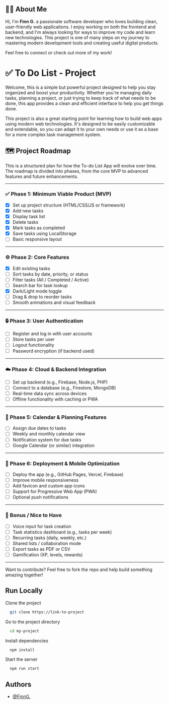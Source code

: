 
## 👨‍💻 About Me

Hi, I'm  **Finn G.**  a passionate software developer who loves building clean, user-friendly web applications. I enjoy working on both the frontend and backend, and I'm always looking for ways to improve my code and learn new technologies. This project is one of many steps on my journey to mastering modern development tools and creating useful digital products.

Feel free to connect or check out more of my work!



# ✅ To Do List - Project

Welcome, this is a simple but powerful project designed to help you stay organized and boost your productivity. Whether you're managing daily tasks, planning a project, or just trying to keep track of what needs to be done, this app provides a clean and efficient interface to help you get things done.

This project is also a great starting point for learning how to build web apps using modern web technologies. It's designed to be easily customizable and extendable, so you can adapt it to your own needs or use it as a base for a more complex task management system.


## 🗺️ Project Roadmap

This is a structured plan for how the To-do List App will evolve over time. The roadmap is divided into phases, from the core MVP to advanced features and future enhancements.

---

### ✅ Phase 1: Minimum Viable Product (MVP)

- [x] Set up project structure (HTML/CSS/JS or framework)
- [x] Add new tasks
- [x] Display task list
- [x] Delete tasks
- [x] Mark tasks as completed
- [x] Save tasks using LocalStorage
- [ ] Basic responsive layout

---

### ⚙️ Phase 2: Core Features

- [x] Edit existing tasks  
- [ ] Sort tasks by date, priority, or status  
- [ ] Filter tasks (All / Completed / Active)  
- [ ] Search bar for task lookup  
- [x] Dark/Light mode toggle  
- [ ] Drag & drop to reorder tasks  
- [ ] Smooth animations and visual feedback

---

### 🔒 Phase 3: User Authentication

- [ ] Register and log in with user accounts  
- [ ] Store tasks per user  
- [ ] Logout functionality  
- [ ] Password encryption (if backend used)

---

### ☁️ Phase 4: Cloud & Backend Integration

- [ ] Set up backend (e.g., Firebase, Node.js, PHP)  
- [ ] Connect to a database (e.g., Firestore, MongoDB)  
- [ ] Real-time data sync across devices  
- [ ] Offline functionality with caching or PWA

---

### 📅 Phase 5: Calendar & Planning Features

- [ ] Assign due dates to tasks  
- [ ] Weekly and monthly calendar view  
- [ ] Notification system for due tasks  
- [ ] Google Calendar (or similar) integration

---

### 📱 Phase 6: Deployment & Mobile Optimization

- [ ] Deploy the app (e.g., GitHub Pages, Vercel, Firebase)  
- [ ] Improve mobile responsiveness  
- [ ] Add favicon and custom app icons  
- [ ] Support for Progressive Web App (PWA)  
- [ ] Optional push notifications

---

### 🌟 Bonus / Nice to Have

- [ ] Voice input for task creation  
- [ ] Task statistics dashboard (e.g., tasks per week)  
- [ ] Recurring tasks (daily, weekly, etc.)  
- [ ] Shared lists / collaboration mode  
- [ ] Export tasks as PDF or CSV  
- [ ] Gamification (XP, levels, rewards)

---

Want to contribute? Feel free to fork the repo and help build something amazing together!



## Run Locally

Clone the project

```bash
  git clone https://link-to-project
```

Go to the project directory

```bash
  cd my-project
```

Install dependencies

```bash
  npm install
```

Start the server

```bash
  npm run start
```


## Authors

- [@FinnG.](https://github.com/FinnLou1)

